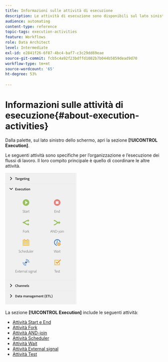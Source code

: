```yaml
---
title: Informazioni sulle attività di esecuzione
description: Le attività di esecuzione sono disponibili sul lato sinistro dello schermo.
audience: automating
content-type: reference
topic-tags: execution-activities
feature: Workflows
role: Data Architect
level: Intermediate
exl-id: e2841f26-6f87-4bc4-baf7-c3c29dd69eae
source-git-commit: fcb5c4a92f23bdffd1082b7b044b5859dead9d70
workflow-type: tm+mt
source-wordcount: '65'
ht-degree: 53%

---
```


# Informazioni sulle attività di esecuzione{#about-execution-activities}

Dalla palette, sul lato sinistro dello schermo, apri la sezione **[!UICONTROL Execution]**.

Le seguenti attività sono specifiche per l’organizzazione e l’esecuzione dei flussi di lavoro. Il loro compito principale è quello di coordinare le altre attività.

![](assets/wkf_execution_activities.png)

La sezione **[!UICONTROL Execution]** include le seguenti attività:

* [Attività Start e End](../../automating/using/start-and-end.md)
* [Attività Fork](../../automating/using/fork.md)
* [Attività AND-join](../../automating/using/and-join.md)
* [Attività Scheduler](../../automating/using/scheduler.md)
* [Attività Wait](../../automating/using/wait.md)
* [Attività External signal](../../automating/using/external-signal.md)
* [Attività Test](../../automating/using/test.md)
